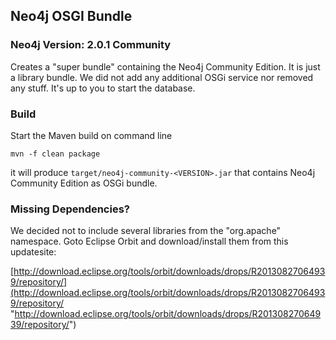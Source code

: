 ## Neo4j OSGI Bundle


### Neo4j Version: 2.0.1 Community

Creates a "super bundle" containing the Neo4j Community Edition. It is just a library bundle. We did not add any additional OSGi service nor removed any stuff. It's up to you to start the database.

### Build

Start the Maven build on command line

	mvn -f clean package

it will produce `target/neo4j-community-<VERSION>.jar` that contains Neo4j Community Edition as OSGi bundle. 

### Missing Dependencies?

We decided not to include several libraries from the "org.apache" namespace. Goto Eclipse Orbit and download/install them from this updatesite:

[http://download.eclipse.org/tools/orbit/downloads/drops/R20130827064939/repository/](http://download.eclipse.org/tools/orbit/downloads/drops/R20130827064939/repository/ "http://download.eclipse.org/tools/orbit/downloads/drops/R20130827064939/repository/")
